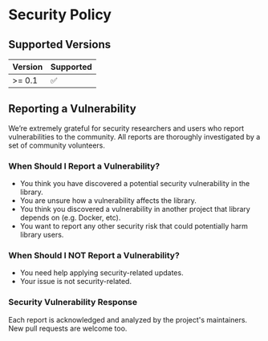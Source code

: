 # Security Policy

## Supported Versions

| Version | Supported          |
| ------- | ------------------ |
| >= 0.1  | :white_check_mark: |

## Reporting a Vulnerability

We’re extremely grateful for security researchers and users who report vulnerabilities to the community.
All reports are thoroughly investigated by a set of community volunteers.

### When Should I Report a Vulnerability?

- You think you have discovered a potential security vulnerability in the library.
- You are unsure how a vulnerability affects the library.
- You think you discovered a vulnerability in another project that library depends on (e.g. Docker, etc).
- You want to report any other security risk that could potentially harm library users.

### When Should I NOT Report a Vulnerability?

- You need help applying security-related updates.
- Your issue is not security-related.

### Security Vulnerability Response

Each report is acknowledged and analyzed by the project's maintainers. New pull requests are welcome too.
